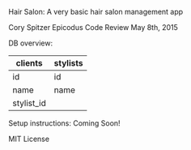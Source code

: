 Hair Salon:
A very basic hair salon management app

Cory Spitzer
Epicodus Code Review
May 8th, 2015

DB overview:

clients       | stylists
------------- | -------------
id            | id
name          | name
stylist_id    |

Setup instructions: Coming Soon!

MIT License
